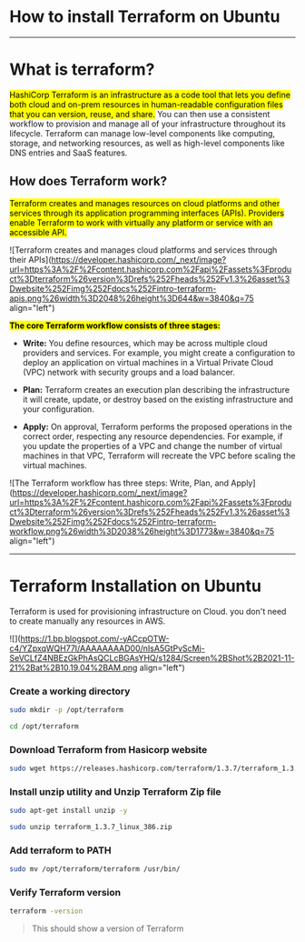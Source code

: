 # How to install Terraform on Ubuntu

---

# What is terraform?

<mark>HashiCorp Terraform is an infrastructure as a code tool that lets you define both cloud and on-prem resources in human-readable configuration files that you can version, reuse, and share.</mark> You can then use a consistent workflow to provision and manage all of your infrastructure throughout its lifecycle. Terraform can manage low-level components like computing, storage, and networking resources, as well as high-level components like DNS entries and SaaS features.

## **How does Terraform work?**

<mark>Terraform creates and manages resources on cloud platforms and other services through its application programming interfaces (APIs). Providers enable Terraform to work with virtually any platform or service with an accessible API.</mark>

![Terraform creates and manages cloud platforms and services through their APIs](https://developer.hashicorp.com/_next/image?url=https%3A%2F%2Fcontent.hashicorp.com%2Fapi%2Fassets%3Fproduct%3Dterraform%26version%3Drefs%252Fheads%252Fv1.3%26asset%3Dwebsite%252Fimg%252Fdocs%252Fintro-terraform-apis.png%26width%3D2048%26height%3D644&w=3840&q=75 align="left")

**<mark>The core Terraform workflow consists of three stages:</mark>**

* **Write:** You define resources, which may be across multiple cloud providers and services. For example, you might create a configuration to deploy an application on virtual machines in a Virtual Private Cloud (VPC) network with security groups and a load balancer.
    
* **Plan:** Terraform creates an execution plan describing the infrastructure it will create, update, or destroy based on the existing infrastructure and your configuration.
    
* **Apply:** On approval, Terraform performs the proposed operations in the correct order, respecting any resource dependencies. For example, if you update the properties of a VPC and change the number of virtual machines in that VPC, Terraform will recreate the VPC before scaling the virtual machines.
    

![The Terraform workflow has three steps: Write, Plan, and Apply](https://developer.hashicorp.com/_next/image?url=https%3A%2F%2Fcontent.hashicorp.com%2Fapi%2Fassets%3Fproduct%3Dterraform%26version%3Drefs%252Fheads%252Fv1.3%26asset%3Dwebsite%252Fimg%252Fdocs%252Fintro-terraform-workflow.png%26width%3D2038%26height%3D1773&w=3840&q=75 align="left")

---

# Terraform Installation on Ubuntu

Terraform is used for provisioning infrastructure on Cloud. you don't need to create manually any resources in AWS.

![](https://1.bp.blogspot.com/-yACcpOTW-c4/YZpxqWQH77I/AAAAAAAAD00/nIsA5GtPvScMj-SeVCLfZ4NBEzGkPhAsQCLcBGAsYHQ/s1284/Screen%2BShot%2B2021-11-21%2Bat%2B10.19.04%2BAM.png align="left")

### **Create a working directory**

```bash
sudo mkdir -p /opt/terraform

cd /opt/terraform
```

### **Download Terraform from Hasicorp website**

```bash
sudo wget https://releases.hashicorp.com/terraform/1.3.7/terraform_1.3.7_linux_386.zip
```

### **Install unzip utility and Unzip Terraform Zip file**

```bash
sudo apt-get install unzip -y

sudo unzip terraform_1.3.7_linux_386.zip
```

### **Add terraform to PATH**

```bash
sudo mv /opt/terraform/terraform /usr/bin/
```

### **Verify Terraform version**

```bash
terraform -version
```

> This should show a version of Terraform